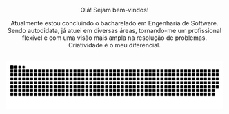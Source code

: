 <p align="center">Olá! Sejam bem-vindos! 

<p align="center">Atualmente estou concluindo o bacharelado em Engenharia de Software. Sendo autodidata, já atuei em diversas áreas, tornando-me um profissional flexível e com uma visão mais ampla na resolução de problemas. Criatividade é o meu diferencial.
  
##

<picture align="center">
  <source media="(prefers-color-scheme: dark)" srcset="https://raw.githubusercontent.com/brumartinelli/brumartinelli/output/github-contribution-grid-snake-dark.svg">
  <source media="(prefers-color-scheme: light)" srcset="https://raw.githubusercontent.com/brumartinelli/brumartinelli/output/github-contribution-grid-snake-dark.svg">
  <img align="center" alt="github contribution grid snake animation" src="https://raw.githubusercontent.com/brumartinelli/brumartinelli/output/github-contribution-grid-snake.svg">
</picture>
